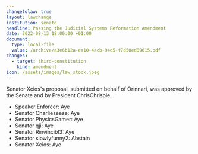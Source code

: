 ```yaml
---
changetolaw: true
layout: lawchange
institution: senate
headline: Passing the Judicial Systems Reformation Amendment
date: 2022-08-13 18:00:00 +01:00
document:
  type: local-file
  value: /archive/a3e6b12a-ea10-4acb-94d5-f7d50ed89615.pdf
changes:
  - target: third-constitution
    kind: amendment
icon: /assets/images/law_stock.jpeg
---
```

Senator Xcios's proposal, submitted on behalf of Orinnari, was approved by the Senate and by President ChrisChrispie.<!--more-->

- Speaker Enforcer: Aye
- Senator Charlieseese: Aye
- Senator PhysicsGamer: Aye
- Senator qji: Aye
- Senator Rinvincibl3: Aye
- Senator slowlyfunny2: Abstain
- Senator Xcios: Aye
